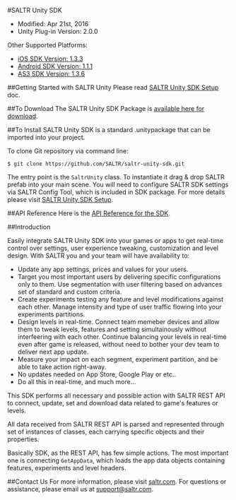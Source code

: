 #SALTR Unity SDK
* Modified: Apr 21st, 2016
* Unity Plug-in Version: 2.0.0

Other Supported Platforms:
* [iOS SDK Version: 1.3.3](https://github.com/SALTR/saltr-ios-sdk)
* [Android SDK Version: 1.1.1](https://github.com/SALTR/saltr-android-sdk)
* [AS3 SDK Version: 1.3.6](https://github.com/SALTR/saltr-as3-sdk)


##Getting Started with SALTR Unity
Please read [SALTR Unity SDK Setup](https://saltr.com/setup#/unity) doc.

##To Download
The SALTR Unity SDK Package is [available here for download](https://github.com/SALTR/saltr-unity-sdk/raw/master/Packages/Saltr.unitypackage).

##To Install
SALTR Unity SDK is a standard .unitypackage that can be imported into your project.

To clone Git repository via command line:
```
$ git clone https://github.com/SALTR/saltr-unity-sdk.git
```

The entry point is the `SaltrUnity` class. To instantiate it drag & drop SALTR prefab into your main scene.
You will need to configure SALTR SDK settings via SALTR Config Tool, which is included in SDK package. 
For more details please visit [SALTR Unity SDK Setup](https://saltr.com/setup#/unity).

##API Reference
Here is the [API Reference for the SDK](http://plexonic.github.io/api-reference-unity/).

##Introduction

Easily integrate SALTR Unity SDK into your games or apps to get real-time control over settings, user experience tweaking, customization and level design.
With SALTR you and your team will have availability to:
* Update any app settings, prices and values for your users. 
* Target you most important users by delivering specific configurations only to them. Use segmentation with user filtering based on advances set of standard and custom criteria.
* Create experiments testing any feature and level modifications against each other. Manage intensity and type of user traffic flowing into your experiments partitions.
* Design levels in real-time. Connect team memeber devices and allow them to tweak levels, features and setting simultainously without interfeering with each other. Continue balancing your levels in real-time even after game is released, without need to bother your dev team to deliver next app update.
* Measure your impact on each segment, experiment partition, and be able to take action right-away. 
* No updates needed on App Store, Google Play or etc.. 
* Do all this in real-time, and much more...

This SDK performs all necessary and possible action with SALTR REST API to connect, update, set 
and download data related to game's features or levels.

All data received from SALTR REST API is parsed and represented through set of instances of classes, 
each carrying specific objects and their properties.

Basically SDK, as the REST API, has few simple actions. The most important one is connecting `GetAppData`, 
which loads the app data objects containing features, experiments and level headers.


##Contact Us
For more information, please visit [saltr.com](https://saltr.com). For questions or assistance, please email us at support@saltr.com.


